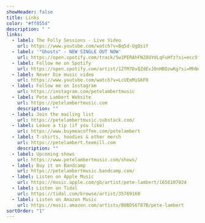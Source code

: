 ```yaml
---
showHeader: false
title: Links
color: "#ff855d"
description: " "
links:
  - label: The Folly Sessions - Live Video
    url: https://www.youtube.com/watch?v=Bq5d-UgOsiY
  - label: '"Ghosts" - NEW SINGLE OUT NOW'
    url: https://open.spotify.com/track/5w1PERAhFN28UYdLqFuHfz?si=ecc5f8387bba47cb
  - label: Follow me on Spotify
    url: https://open.spotify.com/artist/1ZfM7DvQZdEvJ0nHBOzwKg?si=MhNnjP3DQKCayjcyKUVx2Q
  - label: Never Die music video
    url: https://www.youtube.com/watch?v=LcUEeMiG6F0
  - label: Follow me on Instagram
    url: https://instagram.com/petelambertmusic
  - label: Pete Lambert Website
    url: https://petelambertmusic.com
    description: ""
  - label: Join the mailing list
    url: https://petelambertmusic.substack.com/
  - label: Leave a tip (if you like)
    url: https://www.buymeacoffee.com/petelambert
  - label: T-shirts, hoodies & other merch
    url: https://petelambert.teemill.com
    description: ""
  - label: Upcoming shows
    url: https://www.petelambertmusic.com/shows/
  - label: Buy it on Bandcamp
    url: https://petelambertmusic.bandcamp.com/
  - label: Listen on Apple Music
    url: https://music.apple.com/gb/artist/pete-lambert/1656107024
  - label: Listen on Tidal
    url: https://tidal.com/browse/artist/35769160
  - label: Listen on Amazon Music
    url: https://music.amazon.com/artists/B0BDS6T87B/pete-lambert
sortOrder: "1"
---
```

